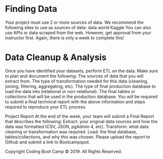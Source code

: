 # Finding Data
Your project must use 2 or more sources of data. We recommend the following sites to use as sources of data:
  data.world
  Kaggle
You can also use APIs or data scraped from the web. However, get approval from your instructor first. Again, there is only a week to complete this!

# Data Cleanup & Analysis
Once you have identified your datasets, perform ETL on the data. Make sure to plan and document the following:
  The sources of data that you will extract from.
  The type of transformation needed for this data (cleaning, joining, filtering, aggregating, etc).
  The type of final production database to load the data into (relational or non-relational).
  The final tables or collections that will be used in the production database.
You will be required to submit a final technical report with the above information and steps required to reproduce your ETL process.

Project Report
At the end of the week, your team will submit a Final Report that describes the following:
Extract: your original data sources and how the data was formatted (CSV, JSON, pgAdmin 4, etc).
Transform: what data cleaning or transformation was required.
Load: the final database, tables/collections, and why this was chosen.
Please upload the report to Github and submit a link to Bootcampspot.


Copyright
Coding Boot Camp © 2019. All Rights Reserved.
